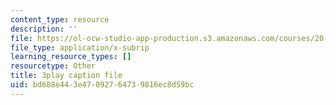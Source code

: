 ```yaml
---
content_type: resource
description: ''
file: https://ol-ocw-studio-app-production.s3.amazonaws.com/courses/20-219-becoming-the-next-bill-nye-writing-and-hosting-the-educational-show-january-iap-2015/bd688e443e47092764739816ec8d59bc_VHyCh1mDneE.srt
file_type: application/x-subrip
learning_resource_types: []
resourcetype: Other
title: 3play caption file
uid: bd688e44-3e47-0927-6473-9816ec8d59bc
---
```


